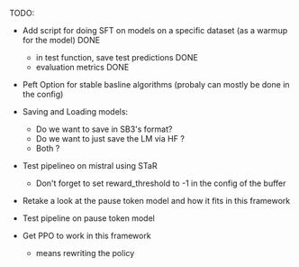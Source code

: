 TODO:

- Add script for doing SFT on models on a specific dataset (as a warmup for the model) DONE
    - in test function, save test predictions DONE
    - evaluation metrics DONE
- Peft Option for stable basline algorithms  (probaly can mostly be done in the config)
- Saving and Loading models:
    - Do we want to save in SB3's format?
    - Do we want to just save the LM via HF ?
    - Both ?
- Test pipelineo on mistral using STaR
    - Don't forget to set reward_threshold to -1 in the config of the buffer
- Retake a look at the pause token model and how it fits in this framework
- Test pipeline on pause token model

- Get PPO to work in this framework
    - means rewriting the policy 

